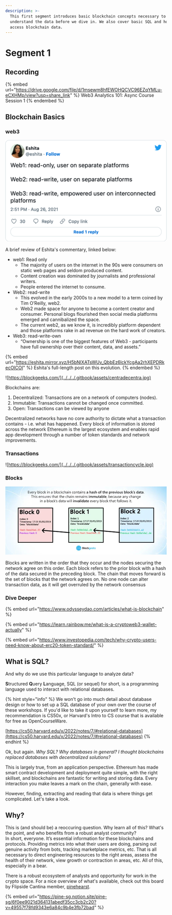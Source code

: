 ```yaml
---
description: >-
  This first segment introduces basic blockchain concepts necessary to
  understand the data before we dive in. We also cover basic SQL and how to
  access blockchain data.
---
```


# Segment 1

## Recording

{% embed url="https://drive.google.com/file/d/1msewm8hfEWOHQCVC96EZqYMLu-eCXHMp/view?usp=share_link" %}
Web3 Analytics 101: Async Course Session 1
{% endembed %}

## Blockchain Basics

### web3

![](<../../../.gitbook/assets/Screenshot 2022-08-01 at 10-17-17 Twitter Publish.png>)

A brief review of Eshita's commentary, linked below:

* web1: Read only
  * The majority of users on the internet in the 90s were consumers on static web pages and seldom produced content.
  * Content creation was dominated by journalists and professional writers.
  * People entered the internet to consume.
* Web2: read-write
  * This evolved in the early 2000s to a new model to a term coined by Tim O’Reilly, web2.
  * Web2 made space for anyone to become a content creator and consumer. Personal blogs flourished then social media platforms emerged and cannibalized the space.
  * The current web2, as we know it, is incredibly platform dependent and those platforms rake in ad revenue on the hard work of creators.
* Web3: read-write-own
  * “Ownership is one of the biggest features of Web3 - participants have full ownership over their content, data, and assets.”

{% embed url="https://eshita.mirror.xyz/H5bNIXATsWUv_QbbEz6lckYcgAa2rhXEPDRkecOlCOI" %}
Eshita's full-length post on this evolution.
{% endembed %}

![https://blockgeeks.com/](../../../.gitbook/assets/centradecentra.jpg)

Blockchains are:

1. Decentralized: Transactions are on a network of computers (nodes).
2. Immutable: Transactions cannot be changed once committed.
3. Open: Transactions can be viewed by anyone

Decentralized networks have no core authority to dictate what a transaction contains - i.e. what has happened. Every block of information is stored across the network Ethereum is the largest ecosystem and enables rapid app development through a number of token standards and network improvements.

### Transactions

![https://blockgeeks.com/](../../../.gitbook/assets/transactioncycle.jpg)

### Blocks

![](../../../.gitbook/assets/ezgif-4-e878267f52.jpg)



Blocks are written in the order that they occur and the nodes securing the network agree on this order. Each block refers to the prior block with a hash of the data secured in the preceding block. The chain that moves forward is the set of blocks that the network agrees on. No one node can alter transaction data, as it will get overruled by the network consensus

### Dive Deeper

{% embed url="https://www.odysseydao.com/articles/what-is-blockchain" %}

{% embed url="https://learn.rainbow.me/what-is-a-cryptoweb3-wallet-actually" %}

{% embed url="https://www.investopedia.com/tech/why-crypto-users-need-know-about-erc20-token-standard/" %}

## What is SQL?

And why do we use this particular language to analyze data?

**S**tructured **Q**uery **L**anguage, SQL (or sequel) for short, is a programming language used to interact with relational databases.&#x20;

{% hint style="info" %}
We won't go into much detail about database design or how to set up a SQL database of your own over the course of these workshops. If you'd like to take it upon yourself to learn more, my recommendation is CS50x, or Harvard's Intro to CS course that is available for free as OpenCourseWare.

[https://cs50.harvard.edu/x/2022/notes/7/#relational-databases](https://cs50.harvard.edu/x/2022/notes/7/#relational-databases)
{% endhint %}

Ok, but again. _Why SQL? Why databases in general? I thought blockchains replaced databases with decentralized solutions?_

This is largely true, from an application perspective. Ethereum has made smart contract development and deployment quite simple, with the right skillset, and blockchains are fantastic for writing and storing data. Every interaction you make leaves a mark on the chain, generally with ease.

However, finding, extracting and reading that data is where things get complicated. Let's take a look.

## Why?

This is (and should be) a reoccuring question. Why learn all of this? What's the point, and who benefits from a robust analyst community?\
In short, everyone. It’s essential information for these blockchains and protocols. Providing metrics into what their users are doing, parsing out genuine activity from bots, tracking marketplace metrics, etc. That is all necessary to direct engineering resources to the right areas, assess the health of their network, view growth or contraction in areas, etc. All of this, especially in a bear.

There is a robust ecosystem of analysts and opportunity for work in the crypto space. For a nice overview of what's available, check out this board by Flipside Cantina member, [pinehearst](https://twitter.com/pinehearst\_).

{% embed url="https://pine-sg.notion.site/pine-sg/6f0ee9021d364131abedf35cc3cb2c20?v=49557f78fd9343e6a84c9b4e3fb72bad" %}
